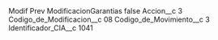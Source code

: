 <?xml version="1.0" encoding="UTF-8"?>
<CustomMetadata xmlns="http://soap.sforce.com/2006/04/metadata" xmlns:xsi="http://www.w3.org/2001/XMLSchema-instance" xmlns:xsd="http://www.w3.org/2001/XMLSchema">
    <label>Modif Prev ModificacionGarantias</label>
    <protected>false</protected>
    <values>
        <field>Accion__c</field>
        <value xsi:type="xsd:string">3</value>
    </values>
    <values>
        <field>Codigo_de_Modificacion__c</field>
        <value xsi:type="xsd:string">08</value>
    </values>
    <values>
        <field>Codigo_de_Movimiento__c</field>
        <value xsi:type="xsd:string">3</value>
    </values>
    <values>
        <field>Identificador_CIA__c</field>
        <value xsi:type="xsd:string">1041</value>
    </values>
</CustomMetadata>

